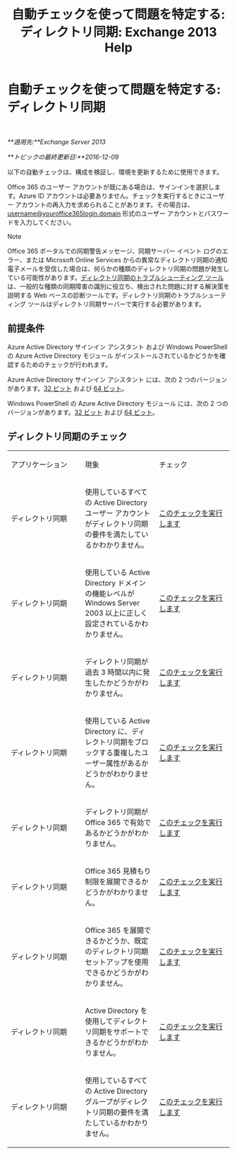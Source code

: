 ﻿---
title: '自動チェックを使って問題を特定する: ディレクトリ同期: Exchange 2013 Help'
TOCTitle: '自動チェックを使って問題を特定する: ディレクトリ同期'
ms:assetid: e6ea900a-c382-444c-a8ce-54d392bfeca3
ms:mtpsurl: https://technet.microsoft.com/ja-jp/library/Dn793977(v=EXCHG.150)
ms:contentKeyID: 62633014
ms.date: 04/24/2018
mtps_version: v=EXCHG.150
ms.translationtype: HT
---

# 自動チェックを使って問題を特定する: ディレクトリ同期

 

_**適用先:**Exchange Server 2013_

_**トピックの最終更新日:**2016-12-09_

以下の自動チェックは、構成を検証し、環境を更新するために使用できます。

Office 365 のユーザー アカウントが既にある場合は、サインインを選択します。Azure ID アカウントは必要ありません。チェックを実行するときにユーザー アカウントの再入力を求められることがあります。その場合は、username@youroffice365login.domain 形式のユーザー アカウントとパスワードを入力してください。


> [!NOTE]
> Office 365 ポータルでの同期警告メッセージ、同期サーバー イベント ログのエラー、または Microsoft Online Services からの異常なディレクトリ同期の通知電子メールを受信した場合は、何らかの種類のディレクトリ同期の問題が発生している可能性があります。<A href="https://aka.ms/dsup">ディレクトリ同期のトラブルシューティング ツール</A>は、一般的な種類の同期障害の識別に役立ち、検出された問題に対する解決策を説明する Web ベースの診断ツールです。ディレクトリ同期のトラブルシューティング ツールはディレクトリ同期サーバーで実行する必要があります。



## 前提条件

Azure Active Directory サインイン アシスタント および Windows PowerShell の Azure Active Directory モジュール がインストールされているかどうかを確認するためのチェックが行われます。

Azure Active Directory サインイン アシスタント には、次の 2 つのバージョンがあります。[32 ビット](https://go.microsoft.com/fwlink/?linkid=286261) および [64 ビット](https://go.microsoft.com/fwlink/?linkid=286262)。

Windows PowerShell の Azure Active Directory モジュール には、次の 2 つのバージョンがあります。[32 ビット](https://go.microsoft.com/fwlink/?linkid=286258) および [64 ビット](https://go.microsoft.com/fwlink/?linkid=286259)。

## ディレクトリ同期のチェック


<table>
<colgroup>
<col style="width: 33%" />
<col style="width: 33%" />
<col style="width: 33%" />
</colgroup>
<tbody>
<tr class="odd">
<td><p>アプリケーション</p></td>
<td><p>現象</p></td>
<td><p>チェック</p></td>
</tr>
<tr class="even">
<td><p>ディレクトリ同期</p></td>
<td><p>使用しているすべての Active Directory ユーザー アカウントがディレクトリ同期の要件を満たしているかわかりません。</p></td>
<td><p><a href="https://go.microsoft.com/?linkid=9834884">このチェックを実行します</a></p></td>
</tr>
<tr class="odd">
<td><p>ディレクトリ同期</p></td>
<td><p>使用している Active Directory ドメインの機能レベルが Windows Server 2003 以上に正しく設定されているかわかりません。</p></td>
<td><p><a href="https://go.microsoft.com/?linkid=9834876">このチェックを実行します</a></p></td>
</tr>
<tr class="even">
<td><p>ディレクトリ同期</p></td>
<td><p>ディレクトリ同期が過去 3 時間以内に発生したかどうかがわかりません。</p></td>
<td><p><a href="https://go.microsoft.com/?linkid=9834887">このチェックを実行します</a></p></td>
</tr>
<tr class="odd">
<td><p>ディレクトリ同期</p></td>
<td><p>使用している Active Directory に、ディレクトリ同期をブロックする重複したユーザー属性があるかどうかがわかりません。</p></td>
<td><p><a href="https://go.microsoft.com/?linkid=9834883">このチェックを実行します</a></p></td>
</tr>
<tr class="even">
<td><p>ディレクトリ同期</p></td>
<td><p>ディレクトリ同期が Office 365 で有効であるかどうかがわかりません。</p></td>
<td><p><a href="https://go.microsoft.com/?linkid=9834887">このチェックを実行します</a></p></td>
</tr>
<tr class="odd">
<td><p>ディレクトリ同期</p></td>
<td><p>Office 365 見積もり制限を展開できるかどうかがわかりません。</p></td>
<td><p><a href="https://go.microsoft.com/?linkid=9834920">このチェックを実行します</a></p></td>
</tr>
<tr class="even">
<td><p>ディレクトリ同期</p></td>
<td><p>Office 365 を展開できるかどうか、既定のディレクトリ同期セットアップを使用できるかどうかがわかりません。</p></td>
<td><p><a href="https://go.microsoft.com/?linkid=9834876">このチェックを実行します</a></p></td>
</tr>
<tr class="odd">
<td><p>ディレクトリ同期</p></td>
<td><p>Active Directory を使用してディレクトリ同期をサポートできるかどうかがわかりません。</p></td>
<td><p><a href="https://go.microsoft.com/?linkid=9834886">このチェックを実行します</a></p></td>
</tr>
<tr class="even">
<td><p>ディレクトリ同期</p></td>
<td><p>使用しているすべての Active Directory グループがディレクトリ同期の要件を満たしているかわかりません。</p></td>
<td><p><a href="https://go.microsoft.com/?linkid=9834913">このチェックを実行します</a></p></td>
</tr>
</tbody>
</table>


